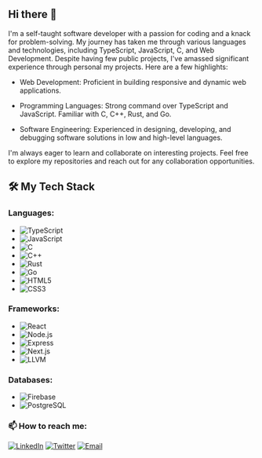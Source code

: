 ## Hi there 👋
I'm a self-taught software developer with a passion for coding and a knack for problem-solving. My journey has taken me through various languages and technologies, including TypeScript,  JavaScript, C, and Web Development. Despite having few public projects, I've amassed significant experience through personal my projects. Here are a few highlights:

- Web Development: Proficient in building responsive and dynamic web applications.

- Programming Languages: Strong command over TypeScript and JavaScript. Familiar with C, C++, Rust, and Go.

- Software Engineering: Experienced in designing, developing, and debugging software solutions in low and high-level languages.

I'm always eager to learn and collaborate on interesting projects. Feel free to explore my repositories and reach out for any collaboration opportunities.



## 🛠️ My Tech Stack

### **Languages:**
- ![TypeScript](https://img.shields.io/badge/-TypeScript-3178C6?style=flat-square&logo=typescript&logoColor=white)
- ![JavaScript](https://img.shields.io/badge/-JavaScript-F7DF1E?style=flat-square&logo=javascript&logoColor=black)
- ![C](https://img.shields.io/badge/-C-A8B9CC?style=flat-square&logo=c&logoColor=white)
- ![C++](https://img.shields.io/badge/-C++-00599C?style=flat-square&logo=c%2B%2B&logoColor=white)
- ![Rust](https://img.shields.io/badge/-Rust-000000?style=flat-square&logo=rust&logoColor=white)
- ![Go](https://img.shields.io/badge/-Go-00ADD8?style=flat-square&logo=go&logoColor=white)
- ![HTML5](https://img.shields.io/badge/-HTML5-E34F26?style=flat-square&logo=html5&logoColor=white)
- ![CSS3](https://img.shields.io/badge/-CSS3-1572B6?style=flat-square&logo=css3&logoColor=white)

### **Frameworks:**
- ![React](https://img.shields.io/badge/-React-61DAFB?style=flat-square&logo=react&logoColor=white)
- ![Node.js](https://img.shields.io/badge/-Node.js-339933?style=flat-square&logo=node.js&logoColor=white)
- ![Express](https://img.shields.io/badge/-Express-000000?style=flat-square&logo=express&logoColor=white)
- ![Next.js](https://img.shields.io/badge/-Next.js-000000?style=flat-square&logo=next.js&logoColor=white)
- ![LLVM](https://img.shields.io/badge/-LLVM-262D3A?style=flat-square&logo=llvm&logoColor=white)

### **Databases:**
- ![Firebase](https://img.shields.io/badge/-Firebase-FFCA28?style=flat-square&logo=firebase&logoColor=white)
- ![PostgreSQL](https://img.shields.io/badge/-PostgreSQL-336791?style=flat-square&logo=postgresql&logoColor=white)


### 📫 How to reach me:

[![LinkedIn](https://img.shields.io/badge/LinkedIn-%230077B5.svg?&style=for-the-badge&logo=linkedin&logoColor=white)](https://www.linkedin.com/in/jakelequire/)
[![Twitter](https://img.shields.io/badge/Twitter-%231DA1F2.svg?&style=for-the-badge&logo=twitter&logoColor=white)](https://twitter.com/jakelequire)
[![Email](https://img.shields.io/badge/Email-%23D14836.svg?&style=for-the-badge&logo=gmail&logoColor=white)](mailto:jacoblequire@outlook.com)


<br />

[linkedin]: https://www.linkedin.com/in/jakelequire/
[twitter]: https://twitter.com/Jake_LeQuire_
[email]: mailto:jacoblequire@outlook.com
